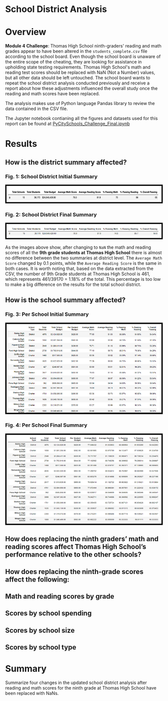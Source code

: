 # School District Analysis

# Overview

**Module 4 Challenge**: Thomas High School ninth-graders' reading and math grades appear to have been altered in the `students_complete.csv` file according to the school board. Even though the school board is unaware of the entire scope of the cheating, they are looking for assistance in upholding state testing requirements. Thomas High School's math and reading test scores should be replaced with NaN (Not a Number) values, but all other data should be left untouched. The school board wants to repeat the school district analysis conducted previously and receive a report about how these adjustments influenced the overall study once the reading and math scores have been replaced.

The analysis makes use of Python language Pandas library to review the data contained in the CSV file.

The Jupyter notebook contianing all the figures and datasets used for this report can be found at [PyCitySchools_Challenge_Final.ipynb](https://github.com/Peteresis/School_District_Analysis/blob/d692a11b75aac6d443415a7de0df3ded2d042fe7/PyCitySchools_Challenge_Final.ipynb)


# Results

## How is the district summary affected?

### **Fig. 1: School District Initial Summary**
![Fig. 1: School District Initial Summary](https://github.com/Peteresis/School_District_Analysis/blob/6dc7b7f1124e6651c4c6b6173f8f62654a8dfc3b/Resources/Disctrict%20Summary%20Before.png)

### **Fig. 2: School District Final Summary**
![Fig. 2: School District Final Summary](https://github.com/Peteresis/School_District_Analysis/blob/dada53eb63700219f07716a286c14fe529890425/Resources/Disctrict%20Summary%20After.png)

As the images above show, after changing to `NaN` the math and reading scores of all the **9th grade students at Thomas High School** there is almost no difference between the two summaries at district level.  The `Average Math Score` changed by 0.1 points, while the `Average Reading Score` is the same in both cases. It is worth noting that, based on the data extracted from the CSV, the number of 9th Grade students at Thomas High School is 461, which represents 461/39170 = 1.18% of the total.  This percentage is too low to make a big difference on the results for the total school district.

## How is the school summary affected?

### **Fig. 3: Per School Initial Summary**
![Fig. 3: Per School Initial Summary](https://github.com/Peteresis/School_District_Analysis/blob/a76ae9bb01ec3fc786d39876b56ee28787bf2379/Resources/Per%20School%20Summary%20Before.png)

### **Fig. 4: Per School Final Summary**
![Fig. 4: Per School Final Summary](https://github.com/Peteresis/School_District_Analysis/blob/a76ae9bb01ec3fc786d39876b56ee28787bf2379/Resources/Per%20School%20Summary%20After.png)

## How does replacing the ninth graders’ math and reading scores affect Thomas High School’s performance relative to the other schools?


## How does replacing the ninth-grade scores affect the following:


## Math and reading scores by grade


## Scores by school spending


## Scores by school size


## Scores by school type


# Summary

Summarize four changes in the updated school district analysis after reading and math scores for the ninth grade at Thomas High School have been replaced with NaNs.
